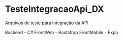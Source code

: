 # TesteIntegracaoApi_DX

Arquivos de teste para integração da API 

Backend - C#
FrontWeb - Bootstrap
FrontMobile - Expo
